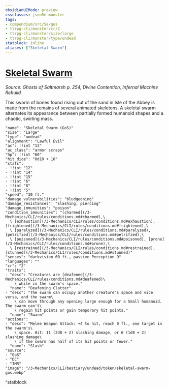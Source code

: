 ```yaml
---
obsidianUIMode: preview
cssclasses: json5e-monster
tags:
- compendium/src/5e/gos
- ttrpg-cli/monster/cr/2
- ttrpg-cli/monster/size/large
- ttrpg-cli/monster/type/undead
statblock: inline
aliases: ["Skeletal Swarm"]
---
```

# [Skeletal Swarm](3-Mechanics\CLI\bestiary\undead/skeletal-swarm-gos.md)
*Source: Ghosts of Saltmarsh p. 254, Divine Contention, Infernal Machine Rebuild*  

This swarm of bones found rising out of the sand in Isle of the Abbey is made from the remains of several animated skeletons. A skeletal swarm alternates its appearance between partially formed humanoid shapes and a chaotic, swirling mass.

```statblock
"name": "Skeletal Swarm (GoS)"
"size": "Large"
"type": "undead"
"alignment": "Lawful Evil"
"ac": !!int "13"
"ac_class": "armor scraps"
"hp": !!int "60"
"hit_dice": "8d10 + 16"
"stats":
- !!int "12"
- !!int "14"
- !!int "15"
- !!int "6"
- !!int "8"
- !!int "5"
"speed": "30 ft."
"damage_vulnerabilities": "bludgeoning"
"damage_resistances": "slashing, piercing"
"damage_immunities": "poison"
"condition_immunities": "[charmed](/3-Mechanics/CLI/rules/conditions.md#charmed),\
  \ [exhaustion](/3-Mechanics/CLI/rules/conditions.md#exhaustion), [frightened](/3-Mechanics/CLI/rules/conditions.md#frightened),\
  \ [paralyzed](/3-Mechanics/CLI/rules/conditions.md#paralyzed), [petrified](/3-Mechanics/CLI/rules/conditions.md#petrified),\
  \ [poisoned](/3-Mechanics/CLI/rules/conditions.md#poisoned), [prone](/3-Mechanics/CLI/rules/conditions.md#prone),\
  \ [restrained](/3-Mechanics/CLI/rules/conditions.md#restrained), [stunned](/3-Mechanics/CLI/rules/conditions.md#stunned)"
"senses": "darkvision 60 ft., passive Perception 9"
"languages": ""
"cr": "2"
"traits":
- "desc": "Creatures are [deafened](/3-Mechanics/CLI/rules/conditions.md#deafened)\
    \ while in the swarm's space."
  "name": "Deafening Clatter"
- "desc": "The swarm can occupy another creature's space and vice versa, and the swarm\
    \ can move through any opening large enough for a Small humanoid. The swarm can't\
    \ regain hit points or gain temporary hit points."
  "name": "Swarm"
"actions":
- "desc": "Melee Weapon Attack: +4 to hit, reach 0 ft., one target in the swarm's\
    \ space. Hit: 11 (2d8 + 2) slashing damage, or 6 (1d8 + 2) slashing damage\
    \ if the swarm has half of its hit points or fewer."
  "name": "Slash"
"source":
- "GoS"
- "DC"
- "IMR"
"image": "/3-Mechanics/CLI/bestiary/undead/token/skeletal-swarm-gos.webp"
```
^statblock